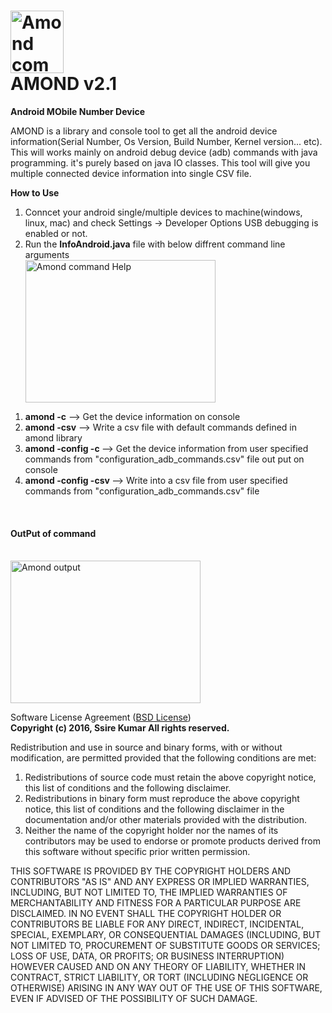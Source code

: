 # <img src="https://cloud.githubusercontent.com/assets/10174519/23180210/a3798cc0-f896-11e6-8ec3-8a57cdbbb208.png" alt="Amond command Help" width="85px" height="100px"></br> AMOND v2.1 
<b>Android MObile Number Device</b>

AMOND is a library and console tool to get all the android device information(Serial Number, Os Version, Build Number, Kernel version... etc). This will works mainly on android debug device (adb) commands with java programming. it's purely based on java IO classes. This tool will give you multiple connected device information into single CSV file.

<b>How to Use</b></br>

 <ol type="1">
  <li>Conncet your android single/multiple devices to machine(windows, linux, mac) and check Settings -> Developer Options     USB debugging is enabled or not.</li>
  <li>Run the <b>InfoAndroid.java</b> file with below diffrent command line arguments</li>
  <img src="https://cloud.githubusercontent.com/assets/10174519/15447501/ee12551e-1f61-11e6-8f31-1b2a80b4648e.png" alt="Amond command Help" style="width:304px;height:228px;">
 </ol>
  <ol type="1">
    <li><b>amond -c</b> --> Get the device information on console </li>
    <li><b>amond -csv</b> --> Write a csv file with default commands defined in amond library </li>
    <li><b>amond -config -c </b> --> Get the device information from user specified commands from "configuration_adb_commands.csv" file out put on console </li>
    <li><b>amond -config -csv </b> --> Write into a csv file from user specified commands from "configuration_adb_commands.csv" file </li>
  </ol>
  </br>
 
 <h4>OutPut of command</h4></br>
<img src="https://cloud.githubusercontent.com/assets/10174519/15447548/7be7808e-1f63-11e6-8179-ef4c3dd7d86c.png" alt="Amond output" style="width:304px;height:228px;">
 
 
 
Software License Agreement (<a href="https://opensource.org/licenses/BSD-2-Clause">BSD License</a>)</br>
<b>Copyright (c) 2016, Ssire Kumar All rights reserved.</b>

Redistribution and use in source and binary forms, with or without modification, are permitted provided that the following conditions are met:

1. Redistributions of source code must retain the above copyright notice, this list of conditions and the following disclaimer.
2. Redistributions in binary form must reproduce the above copyright notice, this list of conditions and the following disclaimer in the documentation and/or other materials provided with the distribution.
3. Neither the name of the copyright holder nor the names of its contributors may be used to endorse or promote products derived from this software without specific prior written permission.

THIS SOFTWARE IS PROVIDED BY THE COPYRIGHT HOLDERS AND CONTRIBUTORS "AS IS" AND ANY EXPRESS OR IMPLIED WARRANTIES, INCLUDING, BUT NOT LIMITED TO, THE IMPLIED WARRANTIES OF MERCHANTABILITY AND FITNESS FOR A PARTICULAR PURPOSE ARE DISCLAIMED. IN NO EVENT SHALL THE COPYRIGHT HOLDER OR CONTRIBUTORS BE LIABLE FOR ANY DIRECT, INDIRECT, INCIDENTAL, SPECIAL, EXEMPLARY, OR CONSEQUENTIAL DAMAGES (INCLUDING, BUT NOT LIMITED TO, PROCUREMENT OF SUBSTITUTE GOODS OR SERVICES; LOSS OF USE, DATA, OR PROFITS; OR BUSINESS INTERRUPTION) HOWEVER CAUSED AND ON ANY THEORY OF LIABILITY, WHETHER IN CONTRACT, STRICT LIABILITY, OR TORT (INCLUDING NEGLIGENCE OR OTHERWISE) ARISING IN ANY WAY OUT OF THE USE OF THIS SOFTWARE, EVEN IF ADVISED OF THE POSSIBILITY OF SUCH DAMAGE.
   






